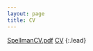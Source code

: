 ```yaml
---
layout: page
title: CV
---
```

[SpellmanCV.pdf](https://github.com/user-attachments/files/17300943/SpellmanCV.pdf)
 [CV](/SpellmanCV.pdf)
 {:.lead}

